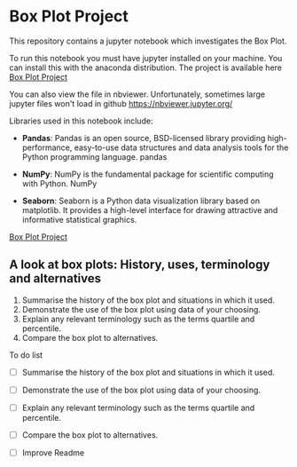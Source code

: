# Box Plot Project

This repository contains a jupyter notebook which investigates the Box Plot.

To run this notebook you must have jupyter installed on your machine. You can install this with the anaconda distribution. The project is available here [Box Plot Project ](Box%20Plot%20Project.ipynb)

You can also view the file in nbviewer. Unfortunately, sometimes large jupyter files won't load in github https://nbviewer.jupyter.org/

Libraries used in this notebook include:

- **Pandas**: Pandas is an open source, BSD-licensed library providing high-performance, easy-to-use data structures and data analysis tools for the Python programming language. pandas

- **NumPy**: NumPy is the fundamental package for scientific computing with Python. NumPy

- **Seaborn**: Seaborn is a Python data visualization library based on matplotlib. It provides a high-level interface for drawing attractive and informative statistical graphics.


[Box Plot Project ](Box%20Plot%20Project.ipynb)

## A look at box plots: History, uses, terminology and alternatives

1. Summarise the history of the box plot and situations in which it used.
2. Demonstrate the use of the box plot using data of your choosing.
3. Explain any relevant terminology such as the terms quartile and percentile.
4. Compare the box plot to alternatives.

To do list

- [ ] Summarise the history of the box plot and situations in which it used.
- [ ] Demonstrate the use of the box plot using data of your choosing.
- [ ] Explain any relevant terminology such as the terms quartile and percentile.
- [ ] Compare the box plot to alternatives.
- [ ] Improve Readme

